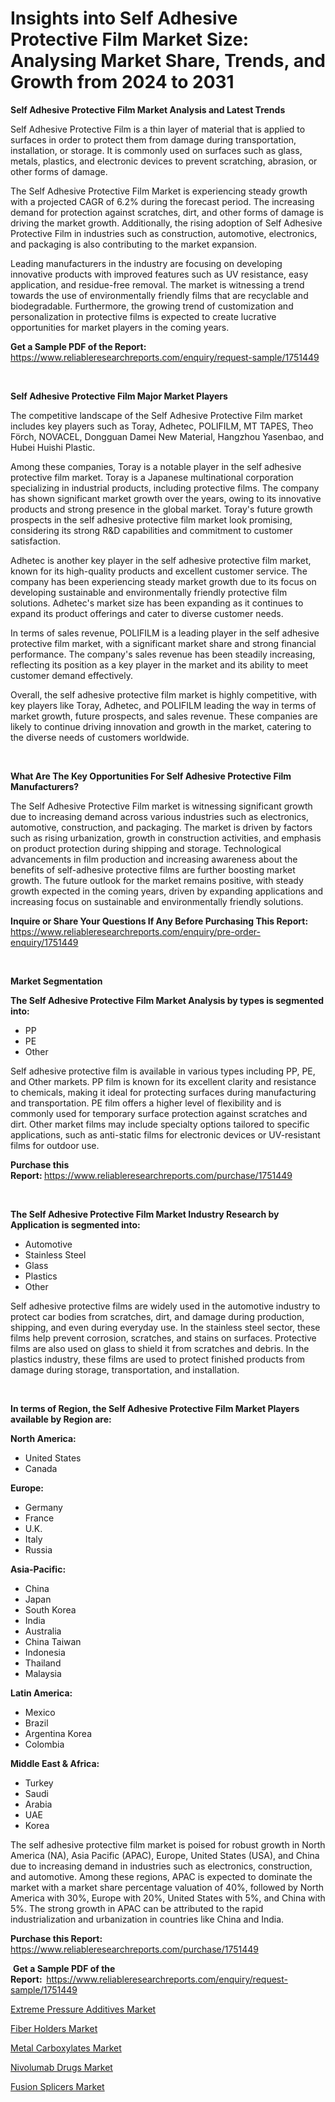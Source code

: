 <p><h1>Insights into Self Adhesive Protective Film Market Size: Analysing Market Share, Trends, and Growth from 2024 to 2031</h1></p><p><strong>Self Adhesive Protective Film Market Analysis and Latest Trends</strong></p>
<p><p>Self Adhesive Protective Film is a thin layer of material that is applied to surfaces in order to protect them from damage during transportation, installation, or storage. It is commonly used on surfaces such as glass, metals, plastics, and electronic devices to prevent scratching, abrasion, or other forms of damage.</p><p>The Self Adhesive Protective Film Market is experiencing steady growth with a projected CAGR of 6.2% during the forecast period. The increasing demand for protection against scratches, dirt, and other forms of damage is driving the market growth. Additionally, the rising adoption of Self Adhesive Protective Film in industries such as construction, automotive, electronics, and packaging is also contributing to the market expansion.</p><p>Leading manufacturers in the industry are focusing on developing innovative products with improved features such as UV resistance, easy application, and residue-free removal. The market is witnessing a trend towards the use of environmentally friendly films that are recyclable and biodegradable. Furthermore, the growing trend of customization and personalization in protective films is expected to create lucrative opportunities for market players in the coming years.</p></p>
<p><strong>Get a Sample PDF of the Report:&nbsp;</strong> <a href="https://www.reliableresearchreports.com/enquiry/request-sample/1751449">https://www.reliableresearchreports.com/enquiry/request-sample/1751449</a></p>
<p>&nbsp;</p>
<p><strong>Self Adhesive Protective Film Major Market Players</strong></p>
<p><p>The competitive landscape of the Self Adhesive Protective Film market includes key players such as Toray, Adhetec, POLIFILM, MT TAPES, Theo Förch, NOVACEL, Dongguan Damei New Material, Hangzhou Yasenbao, and Hubei Huishi Plastic. </p><p>Among these companies, Toray is a notable player in the self adhesive protective film market. Toray is a Japanese multinational corporation specializing in industrial products, including protective films. The company has shown significant market growth over the years, owing to its innovative products and strong presence in the global market. Toray's future growth prospects in the self adhesive protective film market look promising, considering its strong R&D capabilities and commitment to customer satisfaction.</p><p>Adhetec is another key player in the self adhesive protective film market, known for its high-quality products and excellent customer service. The company has been experiencing steady market growth due to its focus on developing sustainable and environmentally friendly protective film solutions. Adhetec's market size has been expanding as it continues to expand its product offerings and cater to diverse customer needs.</p><p>In terms of sales revenue, POLIFILM is a leading player in the self adhesive protective film market, with a significant market share and strong financial performance. The company's sales revenue has been steadily increasing, reflecting its position as a key player in the market and its ability to meet customer demand effectively.</p><p>Overall, the self adhesive protective film market is highly competitive, with key players like Toray, Adhetec, and POLIFILM leading the way in terms of market growth, future prospects, and sales revenue. These companies are likely to continue driving innovation and growth in the market, catering to the diverse needs of customers worldwide.</p></p>
<p>&nbsp;</p>
<p><strong>What Are The Key Opportunities For Self Adhesive Protective Film Manufacturers?</strong></p>
<p><p>The Self Adhesive Protective Film market is witnessing significant growth due to increasing demand across various industries such as electronics, automotive, construction, and packaging. The market is driven by factors such as rising urbanization, growth in construction activities, and emphasis on product protection during shipping and storage. Technological advancements in film production and increasing awareness about the benefits of self-adhesive protective films are further boosting market growth. The future outlook for the market remains positive, with steady growth expected in the coming years, driven by expanding applications and increasing focus on sustainable and environmentally friendly solutions.</p></p>
<p><strong>Inquire or Share Your Questions If Any Before Purchasing This Report:</strong> <a href="https://www.reliableresearchreports.com/enquiry/pre-order-enquiry/1751449">https://www.reliableresearchreports.com/enquiry/pre-order-enquiry/1751449</a></p>
<p>&nbsp;</p>
<p><strong>Market Segmentation</strong></p>
<p><strong>The Self Adhesive Protective Film Market Analysis by types is segmented into:</strong></p>
<p><ul><li>PP</li><li>PE</li><li>Other</li></ul></p>
<p><p>Self adhesive protective film is available in various types including PP, PE, and Other markets. PP film is known for its excellent clarity and resistance to chemicals, making it ideal for protecting surfaces during manufacturing and transportation. PE film offers a higher level of flexibility and is commonly used for temporary surface protection against scratches and dirt. Other market films may include specialty options tailored to specific applications, such as anti-static films for electronic devices or UV-resistant films for outdoor use.</p></p>
<p><strong>Purchase this Report:&nbsp;</strong><a href="https://www.reliableresearchreports.com/purchase/1751449">https://www.reliableresearchreports.com/purchase/1751449</a></p>
<p>&nbsp;</p>
<p><strong>The Self Adhesive Protective Film Market Industry Research by Application is segmented into:</strong></p>
<p><ul><li>Automotive</li><li>Stainless Steel</li><li>Glass</li><li>Plastics</li><li>Other</li></ul></p>
<p><p>Self adhesive protective films are widely used in the automotive industry to protect car bodies from scratches, dirt, and damage during production, shipping, and even during everyday use. In the stainless steel sector, these films help prevent corrosion, scratches, and stains on surfaces. Protective films are also used on glass to shield it from scratches and debris. In the plastics industry, these films are used to protect finished products from damage during storage, transportation, and installation.</p></p>
<p>&nbsp;</p>
<p><strong>In terms of Region, the Self Adhesive Protective Film Market Players available by Region are:</strong></p>
<p>
    <p> <strong> North America: </strong>
        <ul>
            <li>United States</li>
            <li>Canada</li>
        </ul>
        </p> 
    <p> <strong> Europe: </strong>
        <ul>
            <li>Germany</li>
            <li>France</li>
            <li>U.K.</li>
            <li>Italy</li>
            <li>Russia</li>
        </ul>
        </p> 
    <p> <strong> Asia-Pacific: </strong>
        <ul>
            <li>China</li>
            <li>Japan</li>
            <li>South Korea</li>
            <li>India</li>
            <li>Australia</li>
            <li>China Taiwan</li>
            <li>Indonesia</li>
            <li>Thailand</li>
            <li>Malaysia</li>
        </ul>
        </p> 
    <p> <strong> Latin America: </strong>
        <ul>
            <li>Mexico</li>
            <li>Brazil</li>
            <li>Argentina Korea</li>
            <li>Colombia</li>
        </ul>
        </p> 
    <p> <strong> Middle East & Africa: </strong>
        <ul>
            <li>Turkey</li>
            <li>Saudi</li>
            <li>Arabia</li>
            <li>UAE</li>
            <li>Korea</li>
        </ul>
    </p>
    </p>
<p><p>The self adhesive protective film market is poised for robust growth in North America (NA), Asia Pacific (APAC), Europe, United States (USA), and China due to increasing demand in industries such as electronics, construction, and automotive. Among these regions, APAC is expected to dominate the market with a market share percentage valuation of 40%, followed by North America with 30%, Europe with 20%, United States with 5%, and China with 5%. The strong growth in APAC can be attributed to the rapid industrialization and urbanization in countries like China and India.</p></p>
<p><strong>Purchase this Report: </strong><a href="https://www.reliableresearchreports.com/purchase/1751449">https://www.reliableresearchreports.com/purchase/1751449</a></p>
<p>&nbsp;<strong>Get a Sample PDF of the Report:&nbsp;&nbsp;</strong><a href="https://www.reliableresearchreports.com/enquiry/request-sample/1751449">https://www.reliableresearchreports.com/enquiry/request-sample/1751449</a></p>
<p><strong></strong></p>
<p><p><a href="https://github.com/joannagoyvaerts/Market-Research-Report-List-1/blob/main/extreme-pressure-additives-market.md">Extreme Pressure Additives Market</a></p><p><a href="https://issuu.com/reportprime-2/docs/fiber-holders-market-size-2030.pptx">Fiber Holders Market</a></p><p><a href="https://github.com/lubmix/Market-Research-Report-List-1/blob/main/metal-carboxylates-market.md">Metal Carboxylates Market</a></p><p><a href="https://view.publitas.com/reportprime-1/nivolumab-drugs-market-insights-market-players-and-forecast-till-2030/">Nivolumab Drugs Market</a></p><p><a href="https://issuu.com/reportprime-2/docs/fusion-splicers-market-size-2030.pptx">Fusion Splicers Market</a></p></p>